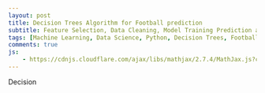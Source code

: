 ```yaml
---
layout: post
title: Decision Trees Algorithm for Football prediction
subtitle: Feature Selection, Data Cleaning, Model Training Prediction and Evaluation
tags: [Machine Learning, Data Science, Python, Decision Trees, Football, Premier League]
comments: true
js:
    - https://cdnjs.cloudflare.com/ajax/libs/mathjax/2.7.4/MathJax.js?config=TeX-MML-AM_CHTML
---
```


Decision 